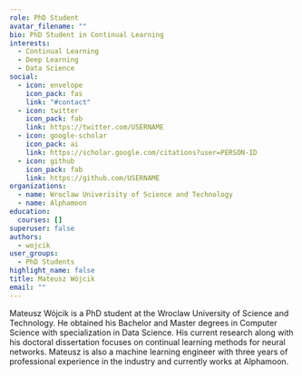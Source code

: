 ```yaml
---
role: PhD Student
avatar_filename: ""
bio: PhD Student in Continual Learning
interests:
  - Continual Learning
  - Deep Learning
  - Data Science
social:
  - icon: envelope
    icon_pack: fas
    link: "#contact"
  - icon: twitter
    icon_pack: fab
    link: https://twitter.com/USERNAME
  - icon: google-scholar
    icon_pack: ai
    link: https://scholar.google.com/citations?user=PERSON-ID
  - icon: github
    icon_pack: fab
    link: https://github.com/USERNAME
organizations:
  - name: Wroclaw Univerisity of Science and Technology
  - name: Alphamoon
education:
  courses: []
superuser: false
authors:
  - wojcik
user_groups:
  - PhD Students
highlight_name: false
title: Mateusz Wójcik
email: ""
---
```

Mateusz Wójcik is a PhD student at the Wroclaw University of Science and Technology. He obtained his Bachelor and Master degrees in Computer Science with specialization in Data Science. His current research along with his doctoral dissertation focuses on continual learning methods for neural networks. Mateusz is also a machine learning engineer with three years of professional experience in the industry and currently works at Alphamoon.